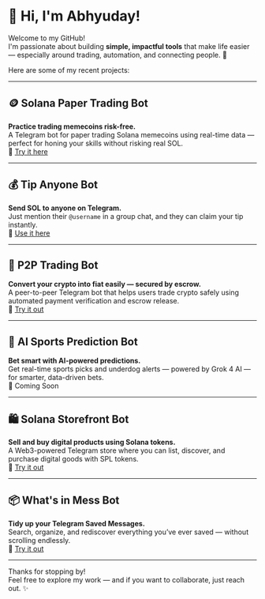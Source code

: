 # 👋 Hi, I'm Abhyuday!

Welcome to my GitHub!  
I'm passionate about building **simple, impactful tools** that make life easier — especially around trading, automation, and connecting people. 🚀

Here are some of my recent projects:

---

## 🪙 Solana Paper Trading Bot  
**Practice trading memecoins risk-free.**  
A Telegram bot for paper trading Solana memecoins using real-time data — perfect for honing your skills without risking real SOL.  
🔗 [Try it here](https://t.me/PaperTradingSolanaBot)

---

## 💰 Tip Anyone Bot  
**Send SOL to anyone on Telegram.**  
Just mention their `@username` in a group chat, and they can claim your tip instantly.  
🔗 [Use it here](https://t.me/TipSolanaBot)


---

## 🔁 P2P Trading Bot  
**Convert your crypto into fiat easily — secured by escrow.**  
A peer-to-peer Telegram bot that helps users trade crypto safely using automated payment verification and escrow release.  
🔗 [Try it out](https://t.me/BuyBitP2Pbot)

---

## 🧠 AI Sports Prediction Bot  
**Bet smart with AI-powered predictions.**  
Get real-time sports picks and underdog alerts — powered by Grok 4 AI — for smarter, data-driven bets.  
🔗 Coming Soon

---

## 🛍️ Solana Storefront Bot  
**Sell and buy digital products using Solana tokens.**  
A Web3-powered Telegram store where you can list, discover, and purchase digital goods with SPL tokens.  
🔗 [Try it out](https://t.me/TeenBucksBot)

---


## 📦 What's in Mess Bot  
**Tidy up your Telegram Saved Messages.**  
Search, organize, and rediscover everything you’ve ever saved — without scrolling endlessly.  
🔗 [Try it out](https://t.me/WhatsInMessBot)

---



Thanks for stopping by!  
Feel free to explore my work — and if you want to collaborate, just reach out. ✨
